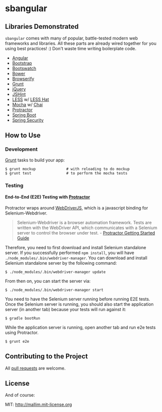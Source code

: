 sbangular
=========

## Libraries Demonstrated

`sbangular` comes with many of popular, battle-tested modern web frameworks and libraries. All these parts are already wired together for you using best practices! :) Don't waste time writing boilerplate code.

  * [Angular](http://angularjs.org/)
  * [Bootstrap](http://getbootstrap.com/)
  * [Bootswatch](http://bootswatch.com/)
  * [Bower](http://bower.io/)
  * [Browserify](https://github.com/substack/node-browserify)
  * [Grunt](http://gruntjs.com/)
  * [jQuery](http://jquery.com/)
  * [JSHint](http://www.jshint.com/)
  * [LESS](http://lesscss.org/) w/ [LESS Hat](http://lesshat.com/)  
  * [Mocha](http://visionmedia.github.io/mocha/) w/ [Chai](http://chaijs.com/)
  * [Protractor](https://github.com/angular/protractor)
  * [Spring Boot](http://projects.spring.io/spring-boot/)
  * [Spring Security](http://projects.spring.io/spring-security/)
  
## How to Use  
  
### Development

  [Grunt](http://gruntjs.com/) tasks to build your app:

    $ grunt mockup              # with reloading to do mockup
    $ grunt test                # to perform the mocha tests
        
### Testing

#### End-to-End (E2E) Testing with [Protractor](https://github.com/angular/protractor)

  Protractor wraps around [WebDriverJS](https://code.google.com/p/selenium/wiki/WebDriverJs), which is a javascript binding for Selenium-Webdriver.

  > Selenium-Webdriver is a browser automation framework. Tests are written with the WebDriver API, which communicates with a Selenium server to control the browser under test. - [Protractor Getting Started Guide](https://github.com/angular/protractor/blob/master/docs/getting-started.md)

  Therefore, you need to first download and install Selenium standalone server. If you successfully performed `npm install`, you will have `./node_modules/.bin/webdriver-manager`. You can download and install Selenium standalone server by the following command:

    $ ./node_modules/.bin/webdriver-manager update

  From then on, you can start the server via:

    $ ./node_modules/.bin/webdriver-manager start
            
  You need to have the Selenium server running before running E2E tests. Once the Selenium server is running, you should also start the application server (in another tab) because your tests will run against it:
     
    $ gradle bootRun
    
  While the application server is running, open another tab and run e2e tests using Protractor.
  
    $ grunt e2e
    
## Contributing to the Project

  All [pull requests](https://help.github.com/articles/using-pull-requests) are welcome.


## License

And of course:

MIT: http://mallim.mit-license.org